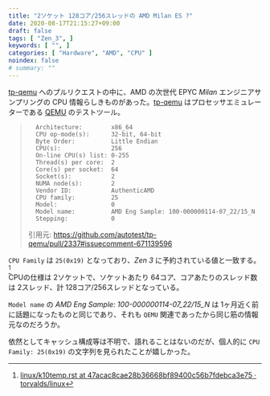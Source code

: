 ```yaml
---
title: "2ソケット 128コア/256スレッドの AMD Milan ES ?"
date: 2020-08-17T21:15:27+09:00
draft: false
tags: [ "Zen_3", ]
keywords: [ "", ]
categories: [ "Hardware", "AMD", "CPU" ]
noindex: false
# summary: ""
---
```


[tp-qemu](https://github.com/autotest/tp-qemu) へのプルリクエストの中に、AMD の次世代 EPYC *Milan* エンジニアサンプリングの CPU 情報らしきものがあった。[tp-qemu](https://github.com/autotest/tp-qemu) はプロセッサエミュレーターである [QEMU](https://www.qemu.org/) のテストツール。  

 >       Architecture:        x86_64
 >       CPU op-mode(s):      32-bit, 64-bit
 >       Byte Order:          Little Endian
 >       CPU(s):              256
 >       On-line CPU(s) list: 0-255
 >       Thread(s) per core:  2
 >       Core(s) per socket:  64
 >       Socket(s):           2
 >       NUMA node(s):        2
 >       Vendor ID:           AuthenticAMD
 >       CPU family:          25
 >       Model:               0
 >       Model name:          AMD Eng Sample: 100-000000114-07_22/15_N
 >       Stepping:            0
 >
 > 引用元: <https://github.com/autotest/tp-qemu/pull/2337#issuecomment-671139596>

`CPU Family` は `25(0x19)` となっており、*Zen 3* に予約されている値と一致する。[^zen_3-0x19]  
CPUの仕様は 2ソケットで、ソケットあたり 64コア、コアあたりのスレッド数は 2スレッド、計 128コア/256スレッドとなっている。  

[^zen_3-0x19]: [linux/k10temp.rst at 47acac8cae28b36668bf89400c56b7fdebca3e75 · torvalds/linux](https://github.com/torvalds/linux/blob/47acac8cae28b36668bf89400c56b7fdebca3e75/Documentation/hwmon/k10temp.rst)

`Model name` の *AMD Eng Sample: 100-000000114-07_22/15_N* は 1ヶ月近く前に話題になったものと同じであり、それも `QEMU` 関連であったから同じ筋の情報元なのだろうか。  

依然としてキャッシュ構成等は不明で、語れることはないのだが、個人的に `CPU Family: 25(0x19)` の文字列を見られたことが嬉しかった。  
